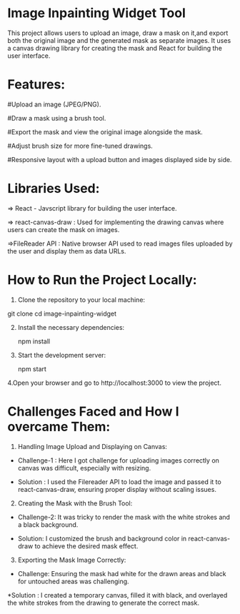 # Image Inpainting Widget Tool 

This project allows users to upload an image, draw a mask on it,and export both the original image and the generated mask as separate images. It uses a canvas drawing library for creating the mask and React for building the user interface. 

# Features: 
 
#Upload an image (JPEG/PNG).

#Draw a mask using a brush tool.

#Export the mask and view the original image alongside the mask.

#Adjust brush size for more fine-tuned drawings.

#Responsive layout with a  upload button and images displayed side by side.

# Libraries Used:

 => React - Javscript library for building the user interface.
 
 => react-canvas-draw : Used for implementing the drawing canvas where users can create the mask on images.
 
 =>FileReader API : Native browser API used to read images files uploaded by the user and display them as data URLs.

 # How to Run the Project Locally: 

1. Clone the repository to your local machine:

  git clone <repository-url>
  cd image-inpainting-widget

2. Install the necessary dependencies: 

   npm install 

3. Start the development server: 

   npm start 

4.Open your browser and go to http://localhost:3000 to view the project.

# Challenges Faced and How I overcame Them: 

1. Handling Image Upload and Displaying on Canvas: 

 * Challenge-1 : Here I got  challenge for  uploading images correctly on canvas was difficult, especially with resizing. 

 * Solution : I used the Filereader API to load the image and passed it to react-canvas-draw, ensuring proper display without scaling issues. 

 2. Creating the Mask with the Brush Tool: 

 * Challenge-2: It was tricky to render the mask with the white strokes and a black background. 

 * Solution: I customized the brush and background color in react-canvas-draw to achieve the desired mask effect. 

 3. Exporting the Mask Image Correctly: 

 * Challenge: Ensuring the mask had white for the drawn areas and black for untouched areas was challenging. 

 *Solution : I created a temporary canvas, filled it with black, and overlayed the white strokes from the drawing to generate the correct mask.

